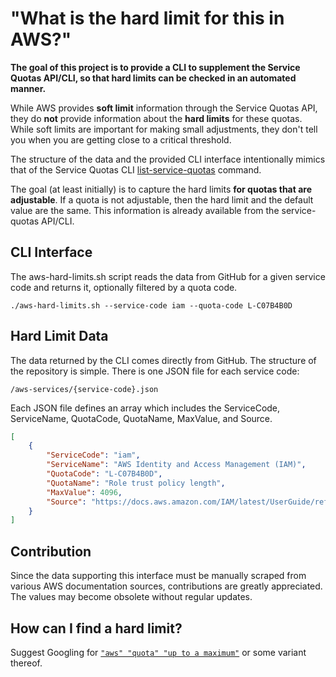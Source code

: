 # "What is the hard limit for this in AWS?"

**The goal of this project is to provide a CLI to supplement
the Service Quotas API/CLI, so that hard limits can be checked
in an automated manner.**

While AWS provides **soft limit** information through the Service Quotas API, they do **not**
provide information about the **hard limits** for these quotas. While soft limits are
important for making small adjustments, they don't tell you when you are getting close
to a critical threshold. 

The structure of the data and the provided CLI interface intentionally mimics that of the
Service Quotas CLI [list-service-quotas](https://docs.aws.amazon.com/cli/latest/reference/service-quotas/list-service-quotas.html) command.

The goal (at least initially) is to capture the hard limits **for quotas that are adjustable**. 
If a quota is not adjustable, then the hard limit and the default value are the same. This information
is already available from the service-quotas API/CLI.

## CLI Interface

The aws-hard-limits.sh script reads the data from GitHub for a given service code and returns it, optionally filtered by a quota code.
```shell
./aws-hard-limits.sh --service-code iam --quota-code L-C07B4B0D
```

## Hard Limit Data

The data returned by the CLI comes directly from GitHub. 
The structure of the repository is simple. There is one JSON file for each service code:
```
/aws-services/{service-code}.json
```

Each JSON file defines an array which includes the ServiceCode, ServiceName, QuotaCode, QuotaName, MaxValue, and Source.
```json
[
    {
        "ServiceCode": "iam",
        "ServiceName": "AWS Identity and Access Management (IAM)",
        "QuotaCode": "L-C07B4B0D",
        "QuotaName": "Role trust policy length",
        "MaxValue": 4096,
        "Source": "https://docs.aws.amazon.com/IAM/latest/UserGuide/reference_iam-quotas.html"
    }
]
```

## Contribution

Since the data supporting this interface must be manually scraped from various AWS documentation sources,
contributions are greatly appreciated. The values may become obsolete without regular updates.

## How can I find a hard limit?

Suggest Googling for [`"aws" "quota" "up to a maximum"`](https://www.google.com/search?q=%22aws%22+%22quota%22+%22up+to+a+maximum%22) or some variant thereof.